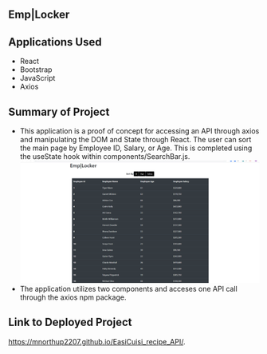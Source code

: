 ## Emp|Locker

## Applications Used
- React
- Bootstrap
- JavaScript
- Axios

## Summary of Project
- This application is a proof of concept for accessing an API through axios and manipulating the DOM and State through React. The user can sort the main page by Employee ID, Salary, or Age. This is completed using the useState hook within components/SearchBar.js. 
![image](public/landing.png)
- The application utilizes two components and acceses one API call through the axios npm package. 

## Link to Deployed Project
https://mnorthup2207.github.io/EasiCuisi_recipe_API/.